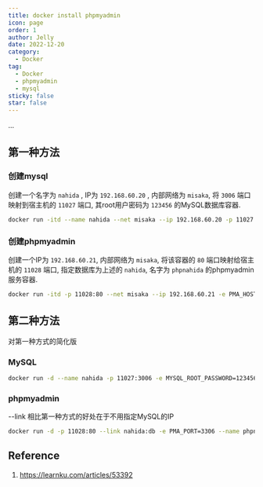 ```yaml
---
title: docker install phpmyadmin
icon: page
order: 1
author: Jelly
date: 2022-12-20
category:
  - Docker
tag:
  - Docker
  - phpmyadmin
  - mysql
sticky: false
star: false
---
```


...

<!-- more -->

## 第一种方法

### 创建mysql

创建一个名字为 `nahida` , IP为 `192.168.60.20` , 内部网络为 `misaka`, 将 `3006` 端口映射到宿主机的 `11027` 端口, 其root用户密码为 `123456` 的MySQL数据库容器.

```sh
docker run -itd --name nahida --net misaka --ip 192.168.60.20 -p 11027:3006 -e MYSQL_ROOT_PASSWORD=123456 mysql:latest
```

### 创建phpmyadmin

创建一个IP为 `192.168.60.21`, 内部网络为 `misaka`, 将该容器的 `80` 端口映射给宿主机的 `11028` 端口, 指定数据库为上述的 `nahida`, 名字为 `phpnahida` 的phpmyadmin服务容器.

```sh
docker run -itd -p 11028:80 --net misaka --ip 192.168.60.21 -e PMA_HOST=192.168.60.20 -e PMA_PORT=3306 --name phpnahida phpmyadmin:latest
```

## 第二种方法

对第一种方式的简化版

### MySQL

```sh
docker run -d --name nahida -p 11027:3006 -e MYSQL_ROOT_PASSWORD=123456 mysql:latest
```

### phpmyadmin

--link 相比第一种方式的好处在于不用指定MySQL的IP

```sh
docker run -d -p 11028:80 --link nahida:db -e PMA_PORT=3306 --name phpnahida phpmyadmin:latest
```

## Reference
1. https://learnku.com/articles/53392